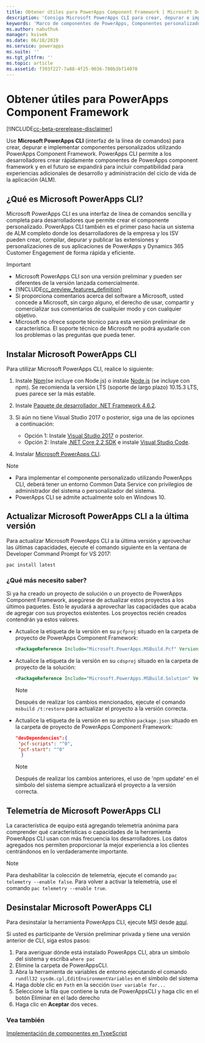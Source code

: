```yaml
---
title: Obtener útiles para PowerApps Component Framework | Microsoft Docs
description: 'Consiga Microsoft PowerApps CLI para crear, depurar e implementar componentes personalizados con PowerApps Component Framework.'
keywords: 'Marco de componentes de PowerApps, Componentes personalizados, Marco de componentes'
ms.author: nabuthuk
manager: kvivek
ms.date: 06/18/2019
ms.service: powerapps
ms.suite: ''
ms.tgt_pltfrm: ''
ms.topic: article
ms.assetid: f393f227-7a88-4f25-9036-780b3bf14070
---
```


# <a name="get-tooling-for-powerapps-component-framework"></a>Obtener útiles para PowerApps Component Framework

[!INCLUDE[cc-beta-prerelease-disclaimer](../../includes/cc-beta-prerelease-disclaimer.md)]

Use **Microsoft PowerApps CLI** (interfaz de la línea de comandos) para crear, depurar e implementar componentes personalizados utilizando PowerApps Component Framework. PowerApps CLI permite a los desarrolladores crear rápidamente componentes de PowerApps component framework y en el futuro se expandirá para incluir compatibilidad para experiencias adicionales de desarrollo y administración del ciclo de vida de la aplicación (ALM). 

## <a name="what-is-microsoft-powerapps-cli"></a>¿Qué es Microsoft PowerApps CLI? 

Microsoft PowerApps CLI es una interfaz de línea de comandos sencilla y completa para desarrolladores que permite crear el componente personalizado. PowerApps CLI también es el primer paso hacia un sistema de ALM completo donde los desarrolladores de la empresa y los ISV pueden crear, compilar, depurar y publicar las extensiones y personalizaciones de sus aplicaciones de PowerApps y Dynamics 365 Customer Engagement de forma rápida y eficiente.  

> [!IMPORTANT]
> - Microsoft PowerApps CLI son una versión preliminar y pueden ser diferentes de la versión lanzada comercialmente.
> - [!INCLUDE[cc_preview_features_definition](../../includes/cc-preview-features-definition.md)] 
> - Si proporciona comentarios acerca del software a Microsoft, usted concede a Microsoft, sin cargo alguno, el derecho de usar, compartir y comercializar sus comentarios de cualquier modo y con cualquier objetivo. 
> - Microsoft no ofrece soporte técnico para esta versión preliminar de característica. El soporte técnico de Microsoft no podrá ayudarle con los problemas o las preguntas que pueda tener.

## <a name="install-microsoft-powerapps-cli"></a>Instalar Microsoft PowerApps CLI

Para utilizar Microsoft PowerApps CLI, realice lo siguiente:

1. Instale [Npm](https://www.npmjs.com/get-npm)(se incluye con Node.js) o instale [Node.js](https://nodejs.org/en/) (se incluye con npm). Se recomienda la versión LTS (soporte de largo plazo) 10.15.3 LTS, pues parece ser la más estable.

1. Instale [Paquete de desarrollador .NET Framework 4.6.2](https://dotnet.microsoft.com/download/dotnet-framework/net462). 

1. Si aún no tiene Visual Studio 2017 o posterior, siga una de las opciones a continuación:
   - Opción 1: Instale [Visual Studio 2017](https://docs.microsoft.com/visualstudio/install/install-visual-studio?view=vs-2017) o posterior.
   - Opción 2: Instale [.NET Core 2.2 SDK](https://dotnet.microsoft.com/download/dotnet-core/2.2) e instale [Visual Studio Code](https://code.visualstudio.com/Download).

1. Instalar [Microsoft PowerApps CLI](https://aka.ms/PowerAppsCLI).



> [!NOTE]
> - Para implementar el componente personalizado utilizando PowerApps CLI, deberá tener un entorno Common Data Service con privilegios de administrador del sistema o personalizador del sistema.
> - PowerApps CLI se admite actualmente solo en Windows 10.

## <a name="update-microsoft-powerapps-cli-to-the-latest-version"></a>Actualizar Microsoft PowerApps CLI a la última versión

Para actualizar Microsoft PowerApps CLI a la última versión y aprovechar las últimas capacidades, ejecute el comando siguiente en la ventana de Developer Command Prompt for VS 2017:

```CLI
pac install latest
```

### <a name="what-else-do-i-need-to-know"></a>¿Qué más necesito saber?

Si ya ha creado un proyecto de solución o un proyecto de PowerApps Component Framework, asegúrese de actualizar estos proyectos a los últimos paquetes. Esto le ayudará a aprovechar las capacidades que acaba de agregar con sus proyectos existentes. Los proyectos recién creados contendrán ya estos valores.

- Actualice la etiqueta de la versión en su `pcfproj` situado en la carpeta de proyecto de PowerApps Component Framework:

   ```XML
   <PackageReference Include="Microsoft.PowerApps.MSBuild.Pcf" Version="0.*"/>
   ```
- Actualice la etiqueta de la versión en su `cdsproj` situado en la carpeta de proyecto de la solución:

   ```XML
   <PackageReference Include="Microsoft.PowerApps.MSBuild.Solution" Version="0.*"/>
   ```

    > [!NOTE] 
    > Después de realizar los cambios mencionados, ejecute el comando `msbuild /t:restore` para actualizar el proyecto a la versión correcta.


- Actualice la etiqueta de la versión en su archivo `package.json` situado en la carpeta de proyecto de PowerApps Component Framework:

  ```JSON
  "devDependencies":{
   "pcf-scripts": "^0",
   "pcf-start": "^0"
    }
  ```
   > [!NOTE]
   > Después de realizar los cambios anteriores, el uso de 'npm update' en el símbolo del sistema siempre actualizará el proyecto a la versión correcta.

## <a name="microsoft-powerapps-cli-telemetry"></a>Telemetría de Microsoft PowerApps CLI

La característica de equipo está agregando telemetría anónima para comprender qué características o capacidades de la herramienta PowerApps CLI usan con más frecuencia los desarrolladores. Los datos agregados nos permiten proporcionar la mejor experiencia a los clientes centrándonos en lo verdaderamente importante.

> [!NOTE]
> Para deshabilitar la colección de telemetría, ejecute el comando `pac telemetry --enable false`. Para volver a activar la telemetría, use el comando `pac telemetry --enable true`.

## <a name="uninstall-microsoft-powerapps-cli"></a>Desinstalar Microsoft PowerApps CLI

Para desinstalar la herramienta PowerApps CLI, ejecute MSI desde [aquí](https://aka.ms/PowerAppsCLI). 

Si usted es participante de Versión preliminar privada y tiene una versión anterior de CLI, siga estos pasos:

1. Para averiguar dónde está instalado PowerApps CLI, abra un símbolo del sistema y escriba `where pac`
1. Elimine la carpeta de PowerAppsCLI.
1. Abra la herramienta de variables de entorno ejecutando el comando `rundll32 sysdm.cpl,EditEnvironmentVariables` en el símbolo del sistema
1. Haga doble clic en `Path` en la sección `User variable for...`
1. Seleccione la fila que contiene la ruta de PowerAppsCLI y haga clic en el botón Eliminar en el lado derecho
1. Haga clic en **Aceptar** dos veces.

### <a name="see-also"></a>Vea también

[Implementación de componentes en TypeScript](implementing-controls-using-typescript.md)<br/>


